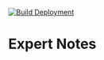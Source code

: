 [![Build Deployment](https://github.com/kavinkumar999/expert-notes/actions/workflows/nextjs.yml/badge.svg)](https://github.com/kavinkumar999/expert-notes/actions/workflows/nextjs.yml)


# Expert Notes
